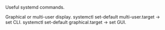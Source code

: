 Useful systemd commands.

Graphical or multi-user display.
systemctl set-default multi-user.target -> set CLI.
systemctl set-default graphical.target -> set GUI.

